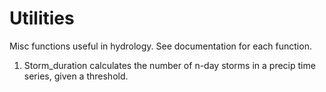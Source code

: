# Utilities
Misc functions useful in hydrology. See documentation for each function.

1) Storm_duration calculates the number of n-day storms in a precip time series, given a threshold.

